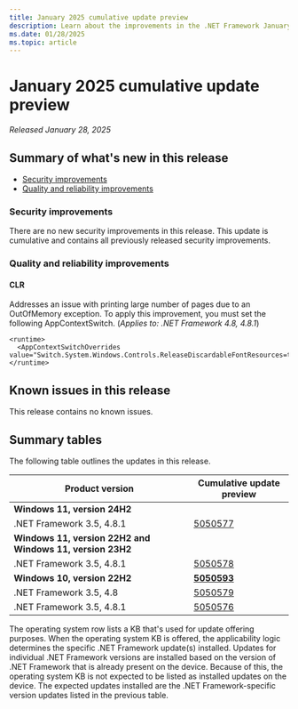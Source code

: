 ```yaml
---
title: January 2025 cumulative update preview
description: Learn about the improvements in the .NET Framework January 2025 cumulative update preview.
ms.date: 01/28/2025
ms.topic: article
---
```

# January 2025 cumulative update preview

_Released January 28, 2025_

## Summary of what's new in this release

- [Security improvements](#security-improvements)
- [Quality and reliability improvements](#quality-and-reliability-improvements)

### Security improvements

There are no new security improvements in this release. This update is cumulative and contains all previously released security improvements.

### Quality and reliability improvements

#### CLR

Addresses an issue with printing large number of pages due to an OutOfMemory exception. To apply this improvement, you must set the following AppContextSwitch. (*Applies to: .NET Framework 4.8, 4.8.1*)

```
<runtime>
  <AppContextSwitchOverrides value="Switch.System.Windows.Controls.ReleaseDiscardableFontResources=true"/>
</runtime>
```

## Known issues in this release

This release contains no known issues.

## Summary tables

The following table outlines the updates in this release.

| Product version | Cumulative update preview |
| --- | --- |
| **Windows 11, version 24H2** | |
| .NET Framework 3.5, 4.8.1 | [5050577](https://support.microsoft.com/kb/5050577) |
| **Windows 11, version 22H2 and Windows 11, version 23H2** | |
| .NET Framework 3.5, 4.8.1 | [5050578](https://support.microsoft.com/kb/5050578) |
| **Windows 10, version 22H2** | **[5050593](https://support.microsoft.com/kb/5050593)** |
| .NET Framework 3.5, 4.8 | [5050579](https://support.microsoft.com/kb/5050579) |
| .NET Framework 3.5, 4.8.1 | [5050576](https://support.microsoft.com/kb/5050576) |

The operating system row lists a KB that's used for update offering purposes. When the operating system KB is offered, the applicability logic determines the specific .NET Framework update(s) installed. Updates for individual .NET Framework versions are installed based on the version of .NET Framework that is already present on the device. Because of this, the operating system KB is not expected to be listed as installed updates on the device. The expected updates installed are the .NET Framework-specific version updates listed in the previous table.
